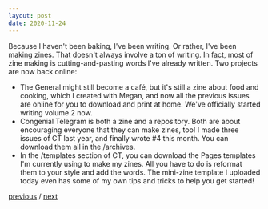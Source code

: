 ```yaml
---
layout: post
date: 2020-11-24
---
```


Because I haven't been baking, I've been writing. Or rather, I've been making zines. That doesn't always involve a ton of writing. In fact, most of zine making is cutting-and-pasting words I've already written. Two projects are now back online:

- The General might still become a café, but it's still a zine about food and cooking, which I created with Megan, and now all the previous issues are online for you to download and print at home. We've officially started writing volume 2 now.
- Congenial Telegram is both a zine and a repository. Both are about encouraging everyone that they can make zines, too! I made three issues of CT last year, and finally wrote #4 this month. You can download them all in the /archives.
- In the /templates section of CT, you can download the Pages templates I'm currently using to make my zines. All you have to do is reformat them to your style and add the words. The mini-zine template I uploaded today even has some of my own tips and tricks to help you get started!

<a href="{{page.previous.url}}">previous</a> / <a href="{{page.next.url}}">next</a>

